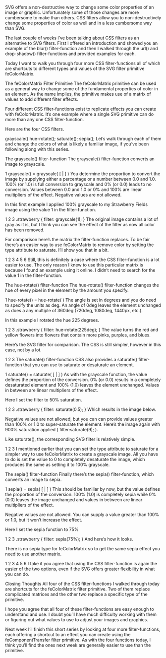 SVG offers a non-destructive way to change some color properties of an image or graphic. Unfortunately some of those changes are more cumbersome to make than others. CSS filters allow you to non-destructively change some properties of color as well and in a less cumbersome way than SVG.


The last couple of weeks I’ve been talking about CSS filters as an alternative to SVG filters. First I offered an introduction and showed you an example of the blur() filter-function and then I walked through the url() and drop-shadow() filter-functions and provided examples for each.

Today I want to walk you through four more CSS filter-functions all of which are shortcuts to different types and values of the SVG filter primitive feColorMatrix.

The feColorMatrix Filter Primitive
The feColorMatrix primitive can be used as a general way to change some of the fundamental properties of color in an element. As the name implies, the primitive makes use of a matrix of values to add different filter effects.

Four different CSS filter-functions exist to replicate effects you can create with feColorMatrix. It’s one example where a single SVG primitive can do more than any one CSS filter-function.

Here are the four CSS filters.

grayscale()
hue-rotate();
saturate();
sepia();
Let’s walk through each of them and change the colors of what is likely a familiar image, if you’ve been following along with this series.



The grayscale() filter-function
The grayscale() filter-function converts an image to grayscale.

1
grayscale() = grayscale( [ <number> | <percentage> ] )
You determine the proportion to convert the image by supplying either a percentage or a number between 0.0 and 1.0. 100% (or 1.0) is full conversion to grayscale and 0% (or 0.0) leads to no conversion. Values between 0.0 and 1.0 or 0% and 100% are linear multipliers of the effect. Negative values are not allowed.

In this first example I applied 100% grayscale to my Strawberry Fields image using the value 1 in the filter-function.

1
2
3
.strawberry {
 filter: grayscale(1);
}
The original image contains a lot of gray as it is, but I think you can see the effect of the filter as now all color has been removed.



For comparison here’s the matrix the filter-function replaces. To be fair there’s an easier way to use feColorMatrix to remove color by setting the type attribute to saturate. I’ll show you that in a bit.

1
2
3
4
5
6
<filter id="grayscale">
 <feColorMatrix type="matrix"
    values="(0.2126 + 0.7874 * [1 - amount]) (0.7152 - 0.7152 * [1 - amount]) (0.0722 - 0.0722 * [1 - amount]) 0 0
            (0.2126 - 0.2126 * [1 - amount]) (0.7152 + 0.2848 * [1 - amount]) (0.0722 - 0.0722 * [1 - amount]) 0 0
            (0.2126 - 0.2126 * [1 - amount]) (0.7152 - 0.7152 * [1 - amount]) (0.0722 + 0.9278 * [1 - amount]) 0 0 0 0 0 1 0"/>
</filter>
Still, this is definitely a case where the CSS filter-function is a lot easier to use. The only reason I knew to use this particular matrix is because I found an example using it online. I didn’t need to search for the value 1 in the filter-function.

The hue-rotate() filter-function
The hue-rotate() filter-function changes the hue of every pixel in the element by the amount you specify.

1
hue-rotate() = hue-rotate( <angle> )
The angle is set in degrees and you do need to specify the units as deg. An angle of 0deg leaves the element unchanged as does a any multiple of 360deg (720deg, 1080deg, 1440px, etc.).

In this example I rotated the hue 225 degrees.

1
2
3
.strawberry {
 filter: hue-rotate(225deg);
}
The value turns the red and yellow flowers into flowers that contain more pinks, purples, and blues.



Here’s the SVG filter for comparison. The CSS is still simpler, however in this case, not by a lot.

1
2
3
<filter id="hue-rotate">
 <feColorMatrix type="hueRotate" values="225"/>
</filter>
The saturate() filter-function
CSS also provides a saturate() filter-function that you can use to saturate or desaturate an element.

1
saturate() = saturate( [ <number> | <percentage> ] )
As with the grayscale function, the value defines the proportion of the conversion. 0% (or 0.0) results in a completely desaturated element and 100% (1.0) leaves the element unchanged. Values in between are linear multipliers of the effect.

Here I set the filter to 50% saturation.

1
2
3
.strawberry {
 filter: saturate(0.5);
}
Which results in the image below.



Negative values are not allowed, but you can can provide values greater than 100% or 1.0 to super-saturate the element. Here’s the image again with 900% saturation applied ( filter:saturate(9); ).



Like saturate(), the corresponding SVG filter is relatively simple.

1
2
3
<filter id="saturate">
 <feColorMatrix type="saturate" values="0.5"/>
</filter>
I mentioned earlier that you can set the type attribute to saturate for a simpler way to use feColorMatrix to create a grayscale image. All you have to do is set the value to 0 to completely desaturate the image, which produces the same as setting it to 100% grayscale.

The sepia() filter-function
Finally there’s the sepia() filter-function, which converts an image to sepia.

1
sepia() = sepia( [ <number> | <percentage> ] )
This should be familiar by now, but the value defines the proportion of the conversion. 100% (1.0) is completely sepia while 0% (0.0) leaves the image unchanged and values in between are linear multipliers of the effect.

Negative values are not allowed. You can supply a value greater than 100% or 1.0, but it won’t increase the effect.

Here I set the sepia function to 75%

1
2
3
.strawberry {
 filter: sepia(75%);
}
And here’s how it looks.



There is no sepia type for feColorMatrix so to get the same sepia effect you need to use another matrix.

1
2
3
4
5
6
<filter id="sepia">
 <feColorMatrix type="matrix"
    values="(0.393 + 0.607 * [1 - amount]) (0.769 - 0.769 * [1 - amount]) (0.189 - 0.189 * [1 - amount]) 0 0
            (0.349 - 0.349 * [1 - amount]) (0.686 + 0.314 * [1 - amount]) (0.168 - 0.168 * [1 - amount]) 0 0
            (0.272 - 0.272 * [1 - amount]) (0.534 - 0.534 * [1 - amount]) (0.131 + 0.869 * [1 - amount]) 0 0 0 0 0 1 0"/>
</filter>
I take it you agree that using the CSS filter-function is again the easier of the two options, even if the SVG offers greater flexibility in what you can do.

Closing Thoughts
All four of the CSS filter-functions I walked through today are shortcuts for the feColorMatrix filter primitive. Two of them replace complicated matrices and the other two replace a specific type of the primitive.

I hope you agree that all four of these filter-functions are easy enough to understand and use. I doubt you’ll have much difficulty working with them or figuring out what values to use to adjust your images and graphics.

Next week I’ll finish this short series by looking at four more filter-functions, each offering a shortcut to an effect you can create using the feComponentTransfer filter primitive. As with the four functions today, I think you’ll find the ones next week are generally easier to use than the primitive.